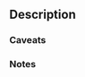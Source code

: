## Description
<!-- A clear, in-depth description of what the changes are. Reference existing issues and add screenshots if necessary! -->

### Caveats
<!-- Any caveats, side effects or regressions of this PR -->

### Notes
<!-- Any notes or closing words -->